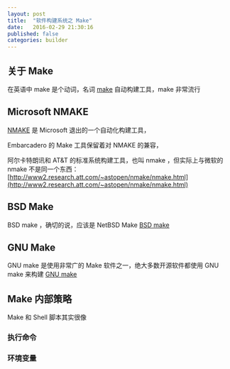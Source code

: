 ```yaml
---
layout: post
title:  "软件构建系统之 Make"
date:   2016-02-29 21:30:16
published: false
categories: builder
---
```


## 关于 Make
在英语中 make 是个动词，名词
[make](https://en.wikipedia.org/wiki/Make_%28software%29) 自动构建工具，make 非常流行


## Microsoft NMAKE
[NMAKE](https://github.com/fstudio/nmake) 是 Microsoft 退出的一个自动化构建工具，


Embarcadero 的 Make 工具保留着对 NMAKE 的兼容，

阿尔卡特朗讯和  AT&T 的标准系统构建工具，也叫 nmake ，但实际上与微软的 nmake 不是同一个东西：   
[http://www2.research.att.com/~astopen/nmake/nmake.html](http://www2.research.att.com/~astopen/nmake/nmake.html)     


## BSD Make
BSD make ，确切的说，应该是 NetBSD Make
[BSD make](https://github.com/fstudio/bmake)   

## GNU Make
GNU make 是使用非常广的 Make 软件之一，绝大多数开源软件都使用 GNU make 来构建
[GNU make](https://github.com/fstudio/make)


## Make 内部策略
Make 和 Shell 脚本其实很像

### 执行命令

### 环境变量
